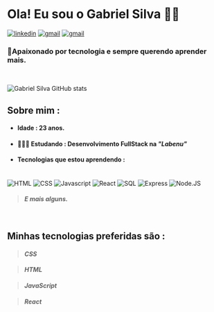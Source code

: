 # Ola! Eu sou o Gabriel Silva 🖐🏻

[![linkedin](https://img.shields.io/badge/LinkedIn-0077B5?style=for-the-badge&logo=linkedin&logoColor=white)](https://www.linkedin.com/in/gabriel-silva-souza-47a220216/)
[![gmail](https://img.shields.io/badge/Gmail-D14836?style=for-the-badge&logo=gmail&logoColor=white)](https://img.shields.io/badge/Gmail-D14836?style=for-the-badge&logo=gmail&logoColor=white)
[![gmail](https://img.shields.io/badge/GitHub-100000?style=for-the-badge&logo=github&logoColor=white)](https://github.com/GabrielSS187/GabrielSS187/)

### 🧐Apaixonado por tecnologia e sempre querendo aprender mais.
<br>

![Gabriel Silva GitHub stats](https://github-readme-stats.vercel.app/api?username=GabrielSS187&show_icons=true&theme=radical)

## Sobre mim :

 - #### Idade : 23 anos.
 - #### 👨🏻‍🎓 Estudando : Desenvolvimento FullStack na ***"Labenu"***
 - #### Tecnologias que estou aprendendo :
<div style  = "display: inline-block;"><br/>
<img align = "center"alt ="HTML" src= "https://img.shields.io/badge/HTML5-E34F26?style=for-the-badge&logo=html5&logoColor=white"/>
<img align = "center"alt ="CSS" src= "https://img.shields.io/badge/CSS3-1572B6?style=for-the-badge&logo=css3&logoColor=white"/>
<img align = "center"alt ="Javascript" src= "https://img.shields.io/badge/JavaScript-F7DF1E?style=for-the-badge&logo=javascript&logoColor=black"/>
<img align = "center"alt ="React" src= "https://img.shields.io/badge/React-20232A?style=for-the-badge&logo=react&logoColor=61DAFB"/>
<img align = "center"alt ="SQL" src= "https://img.shields.io/badge/MySQL-00000F?style=for-the-badge&logo=mysql&logoColor=white"/>
<img align = "center"alt ="Express" src= "https://img.shields.io/badge/Express.js-404D59?style=for-the-badge"/>
<img align = "center"alt ="Node.JS" src= "https://img.shields.io/badge/Node.js-43853D?style=for-the-badge&logo=node.js&logoColor=white"/>

> #### ***E mais alguns.***
<br>

## Minhas tecnologias preferidas são :
>#### ***CSS***

>#### ***HTML***

>#### ***JavaScript***

>#### ***React***

